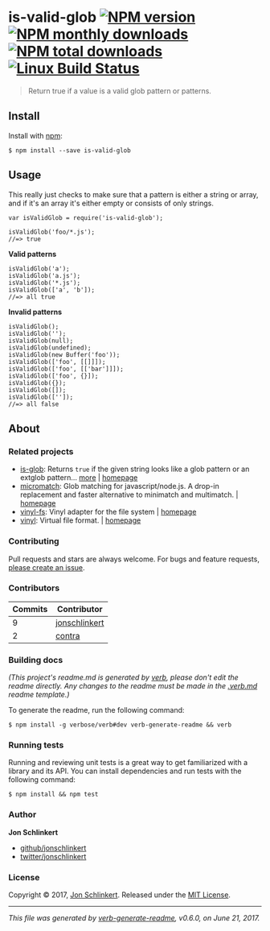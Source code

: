 <h1 id="is-valid-glob-%21npm-version-%21npm-monthly-downloads-%21npm-total-downloads-%21linux-build-status">is-valid-glob <a href="https://www.npmjs.com/package/is-valid-glob"><img src="https://img.shields.io/npm/v/is-valid-glob.svg?style=flat" alt="NPM version" /></a> <a href="https://npmjs.org/package/is-valid-glob"><img src="https://img.shields.io/npm/dm/is-valid-glob.svg?style=flat" alt="NPM monthly downloads" /></a> <a href="https://npmjs.org/package/is-valid-glob"><img src="https://img.shields.io/npm/dt/is-valid-glob.svg?style=flat" alt="NPM total downloads" /></a> <a href="https://travis-ci.org/jonschlinkert/is-valid-glob"><img src="https://img.shields.io/travis/jonschlinkert/is-valid-glob.svg?style=flat&amp;label=Travis" alt="Linux Build Status" /></a></h1>

<blockquote>
  <p>Return true if a value is a valid glob pattern or patterns.</p>
</blockquote>

<h2 id="install">Install</h2>

<p>Install with <a href="https://www.npmjs.com/">npm</a>:</p>

<pre><code class="sh">$ npm install --save is-valid-glob
</code></pre>

<h2 id="usage">Usage</h2>

<p>This really just checks to make sure that a pattern is either a string or array, and if it's an array it's either empty or consists of only strings.</p>

<pre><code class="js">var isValidGlob = require('is-valid-glob');

isValidGlob('foo/*.js');
//=&gt; true
</code></pre>

<p><strong>Valid patterns</strong></p>

<pre><code class="js">isValidGlob('a');
isValidGlob('a.js');
isValidGlob('*.js');
isValidGlob(['a', 'b']);
//=&gt; all true
</code></pre>

<p><strong>Invalid patterns</strong></p>

<pre><code class="js">isValidGlob();
isValidGlob('');
isValidGlob(null);
isValidGlob(undefined);
isValidGlob(new Buffer('foo'));
isValidGlob(['foo', [[]]]);
isValidGlob(['foo', [['bar']]]);
isValidGlob(['foo', {}]);
isValidGlob({});
isValidGlob([]);
isValidGlob(['']);
//=&gt; all false
</code></pre>

<h2 id="about">About</h2>

<h3 id="related-projects">Related projects</h3>

<ul>
<li><a href="https://www.npmjs.com/package/is-glob">is-glob</a>: Returns <code>true</code> if the given string looks like a glob pattern or an extglob pattern… <a href="https://github.com/jonschlinkert/is-glob">more</a> | <a href="https://github.com/jonschlinkert/is-glob" title="Returns <code>true</code> if the given string looks like a glob pattern or an extglob pattern. This makes it easy to create code that only uses external modules like node-glob when necessary, resulting in much faster code execution and initialization time, and a bet">homepage</a></li>
<li><a href="https://www.npmjs.com/package/micromatch">micromatch</a>: Glob matching for javascript/node.js. A drop-in replacement and faster alternative to minimatch and multimatch. | <a href="https://github.com/micromatch/micromatch" title="Glob matching for javascript/node.js. A drop-in replacement and faster alternative to minimatch and multimatch.">homepage</a></li>
<li><a href="https://www.npmjs.com/package/vinyl-fs">vinyl-fs</a>: Vinyl adapter for the file system | <a href="http://github.com/wearefractal/vinyl-fs" title="Vinyl adapter for the file system">homepage</a></li>
<li><a href="https://www.npmjs.com/package/vinyl">vinyl</a>: Virtual file format. | <a href="https://github.com/gulpjs/vinyl#readme" title="Virtual file format.">homepage</a></li>
</ul>

<h3 id="contributing">Contributing</h3>

<p>Pull requests and stars are always welcome. For bugs and feature requests, <a href="../../issues/new">please create an issue</a>.</p>

<h3 id="contributors">Contributors</h3>

<table>
<thead>
<tr>
  <th><strong>Commits</strong></th>
  <th><strong>Contributor</strong></th>
</tr>
</thead>
<tbody>
<tr>
  <td>9</td>
  <td><a href="https://github.com/jonschlinkert">jonschlinkert</a></td>
</tr>
<tr>
  <td>2</td>
  <td><a href="https://github.com/contra">contra</a></td>
</tr>
</tbody>
</table>

<h3 id="building-docs">Building docs</h3>

<p><em>(This project's readme.md is generated by <a href="https://github.com/verbose/verb-generate-readme">verb</a>, please don't edit the readme directly. Any changes to the readme must be made in the <a href=".verb.md">.verb.md</a> readme template.)</em></p>

<p>To generate the readme, run the following command:</p>

<pre><code class="sh">$ npm install -g verbose/verb#dev verb-generate-readme &amp;&amp; verb
</code></pre>

<h3 id="running-tests">Running tests</h3>

<p>Running and reviewing unit tests is a great way to get familiarized with a library and its API. You can install dependencies and run tests with the following command:</p>

<pre><code class="sh">$ npm install &amp;&amp; npm test
</code></pre>

<h3 id="author">Author</h3>

<p><strong>Jon Schlinkert</strong></p>

<ul>
<li><a href="https://github.com/jonschlinkert">github/jonschlinkert</a></li>
<li><a href="https://twitter.com/jonschlinkert">twitter/jonschlinkert</a></li>
</ul>

<h3 id="license">License</h3>

<p>Copyright © 2017, <a href="https://github.com/jonschlinkert">Jon Schlinkert</a>.
Released under the <a href="LICENSE">MIT License</a>.</p>

<hr />

<p><em>This file was generated by <a href="https://github.com/verbose/verb-generate-readme">verb-generate-readme</a>, v0.6.0, on June 21, 2017.</em></p>
